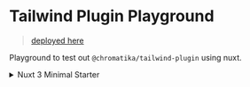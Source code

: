 # Tailwind Plugin Playground

> [deployed here](https://enchanting-kelpie-05e0d6.netlify.app/tailwind-plugin/accent)

Playground to test out `@chromatika/tailwind-plugin` using nuxt.

<details>

<summary>Nuxt 3 Minimal Starter</summary>

Look at the [Nuxt 3 documentation](https://nuxt.com/docs/getting-started/introduction) to learn more.

## Setup

Make sure to install the dependencies:

```bash
# yarn
yarn install

# npm
npm install

# pnpm
pnpm install
```

## Development Server

Start the development server on http://localhost:3000

```bash
npm run dev
```

## Production

Build the application for production:

```bash
npm run build
```

Locally preview production build:

```bash
npm run preview
```

Check out the [deployment documentation](https://nuxt.com/docs/getting-started/deployment) for more information.

</details>